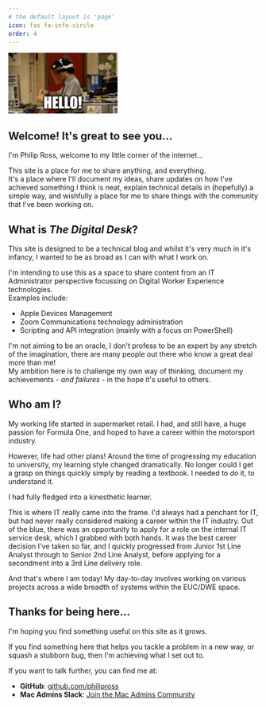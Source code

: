 ```yaml
---
# the default layout is 'page'
icon: fas fa-info-circle
order: 4
---
```

![IT Crowd GIF saying hello](/assets/img/aboutImages/moss-moss-it-crowd.gif)


## **Welcome! It's great to see you...**

I'm Philip Ross, welcome to my little corner of the internet...

This site is a place for me to share anything, and everything.<br>
It's a place where I'll document my ideas, share updates on how I've achieved something I think is neat, explain technical details in (hopefully) a simple way, and wishfully a place for me to share things with the community that I've been working on.


## **What is _The Digital Desk_?**

This site is designed to be a technical blog and whilst it's very much in it's infancy, I wanted to be as broad as I can with what I work on.

I'm intending to use this as a space to share content from an IT Administrator perspective focussing on Digital Worker Experience technologies.<br>
Examples include:
- Apple Devices Management
- Zoom Communications technology administration
- Scripting and API integration (mainly with a focus on PowerShell)

I'm not aiming to be an oracle, I don't profess to be an expert by any stretch of the imagination, there are many people out there who know a great deal more than me!<br>
My ambition here is to challenge my own way of thinking, document my achievements - _and failures_ - in the hope it's useful to others.

## **Who am I?**

My working life started in supermarket retail. I had, and still have, a huge passion for Formula One, and hoped to have a career within the motorsport industry.

However, life had other plans! Around the time of progressing my education to university, my learning style changed dramatically. No longer could I get a grasp on things quickly simply by reading a textbook. I needed to _do_ it, to understand it.

I had fully fledged into a kinesthetic learner.

This is where IT really came into the frame. I'd always had a penchant for IT, but had never really considered making a career within the IT industry. Out of the blue, there was an opportunity to apply for a role on the internal IT service desk, which I grabbed with both hands. It was the best career decision I've taken so far, and I quickly progressed from Junior 1st Line Analyst through to Senior 2nd Line Analyst, before applying for a secondment into a 3rd Line delivery role.

And that's where I am today! My day-to-day involves working on various projects across a wide breadth of systems within the EUC/DWE space.

## **Thanks for being here...**

I'm hoping you find something useful on this site as it grows.

If you find something here that helps you tackle a problem in a new way, or squash a stubborn bug, then I'm achieving what I set out to.

If you want to talk further, you can find me at:
- **GitHub**: [github.com/philipross](https://github.com/philipross)
- **Mac Admins Slack**: [Join the Mac Admins Community](https://www.macadmins.org/)

